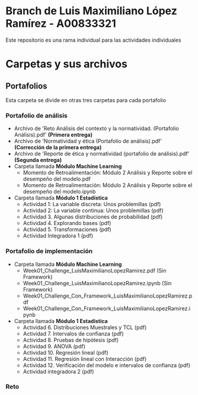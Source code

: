 # Branch de Luis Maximiliano López Ramírez - A00833321

Este repositorio es una rama individual para las actividades individuales

# Carpetas y sus archivos

## Portafolios

Esta carpeta se divide en otras tres carpetas para cada portafolio

### Portafolio de análisis

* Archivo de 'Reto Análisis del contexto y la normatividad. (Portafolio Análisis).pdf' **(Primera entrega)**
* Archivo de 'Normatividad y ética (Portafolio de análisis).pdf' **(Corrección de la primera entrega)**
* Archivo de 'Reporte de ética y normatividad (portafolio de análisis).pdf' **(Segunda entrega)**
* Carpeta llamada **Módulo Machine Learning**
    * Momento de Retroalimentación: Módulo 2 Análisis y Reporte sobre el desempeño del modelo.pdf
    * Momento de Retroalimentación: Módulo 2 Análisis y Reporte sobre el desempeño del modelo.ipynb
* Carpeta llamada **Módulo 1 Estadística**
    * Actividad 1: La variable discreta: Unos problemillas (pdf)
    * Actividad 2: La variable continua: Unos problemillas (pdf)
    * Actividad 3. Algunas distribuciones de probabilidad (pdf)
    * Actividad 4. Explorando bases (pdf)
    * Actividad 5. Transformaciones (pdf)
    * Actividad Integradora 1 (pdf)

### Portafolio de implementación

* Carpeta llamada **Módulo Machine Learning**
    * Week01_Challenge_LuisMaximilianoLopezRamirez.pdf (Sin Framework)
    * Week01_Challenge_LuisMaximilianoLopezRamirez.ipynb (Sin Framework)
    * Week01_Challenge_Con_Framework_LuisMaximilianoLopezRamirez.pdf
    * Week01_Challenge_Con_Framework_LuisMaximilianoLopezRamirez.ipynb
* Carpeta llamada **Módulo 1 Estadística**
    * Actividad 6. Distribuciones Muestrales y TCL (pdf)
    * Actividad 7. Intervalos de confianza (pdf)
    * Actividad 8. Pruebas de hipótesis (pdf)
    * Actividad 9. ANOVA (pdf)
    * Actividad 10. Regresión lineal (pdf)
    * Actividad 11. Regresión lineal con Interacción (pdf)
    * Actividad 12. Verificación del modelo e intervalos de confianza (pdf)
    * Actividad integradora 2 (pdf)

### Reto
